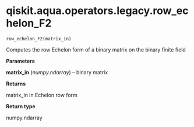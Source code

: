 <span id="qiskit-aqua-operators-legacy-row-echelon-f2" />

# qiskit.aqua.operators.legacy.row\_echelon\_F2

<span id="undefined" />

`row_echelon_F2(matrix_in)`

Computes the row Echelon form of a binary matrix on the binary finite field

**Parameters**

**matrix\_in** (*numpy.ndarray*) – binary matrix

**Returns**

matrix\_in in Echelon row form

**Return type**

numpy.ndarray
